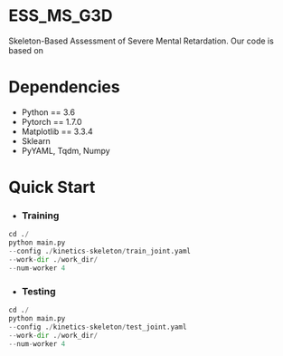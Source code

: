 # ESS_MS_G3D
Skeleton-Based Assessment of Severe Mental Retardation. Our code is based on 

[MS-G3D]: (https://github.com/kenziyuliu/MS-G3D.git)

# Dependencies
* Python == 3.6
* Pytorch == 1.7.0
* Matplotlib == 3.3.4
* Sklearn 
* PyYAML, Tqdm, Numpy
# Quick Start
- ### Training

```python
cd ./
python main.py 
--config ./kinetics-skeleton/train_joint.yaml 
--work-dir ./work_dir/ 
--num-worker 4
```

- ### Testing

```python
cd ./
python main.py 
--config ./kinetics-skeleton/test_joint.yaml 
--work-dir ./work_dir/ 
--num-worker 4
```



